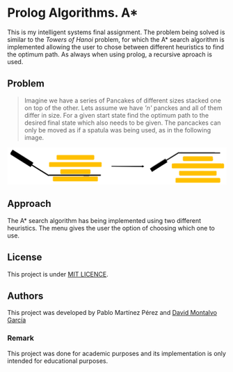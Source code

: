 # Prolog Algorithms. A*

This is my intelligent systems final assignment. The problem being solved is similar to the _Towers of Hanoi_ problem, for which the A* search algorithm is implemented allowing the user to chose between different heuristics to find the optimum path. As always when using prolog, a recursive aproach is used.


## Problem

> Imagine we have a series of Pancakes of different sizes stacked one on top of the other. Lets assume we have *'n'* panckes and all of them differ in size. For a given start state find the optimum path to the desired final state which also needs to be given. 
The pancackes can only be moved as if a spatula was being used, as in the following image.
<p align="center">
  <img src="PancackesImage.png" alt="" width="700">
</p>

## Approach
The A* search algorithm has being implemented using two different heuristics. The menu gives the user the option of choosing which one to use.

## License
This project is under  [MIT LICENCE](LICENSE). 

## Authors
This project was developed by Pablo Martínez Pérez and [David Montalvo García](https://github.com/davidMontalvoGarcia)

### Remark
This project was done for academic purposes and its implementation is only intended for educational purposes.